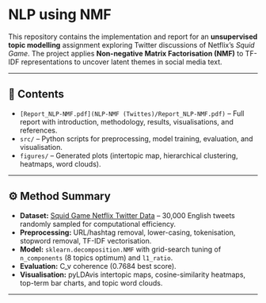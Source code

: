 # NLP using NMF

This repository contains the implementation and report for an **unsupervised topic modelling** assignment exploring Twitter discussions of Netflix’s *Squid Game*.
The project applies **Non-negative Matrix Factorisation (NMF)** to TF-IDF representations to uncover latent themes in social media text.

---

## 📑 Contents
- `[Report_NLP-NMF.pdf](NLP-NMF (Twittes)/Report_NLP-NMF.pdf)` – Full report with introduction, methodology, results, visualisations, and references.
- `src/` – Python scripts for preprocessing, model training, evaluation, and visualisation.
- `figures/` – Generated plots (intertopic map, hierarchical clustering, heatmaps, word clouds).

---

## ⚙️ Method Summary
- **Dataset:** [Squid Game Netflix Twitter Data](https://www.kaggle.com/datasets/deepcontractor/squid-game-netflix-twitter-data)
  – 30,000 English tweets randomly sampled for computational efficiency.
- **Preprocessing:** URL/hashtag removal, lower-casing, tokenisation, stopword removal, TF-IDF vectorisation.
- **Model:** `sklearn.decomposition.NMF` with grid-search tuning of
  `n_components` (8 topics optimum) and `l1_ratio`.
- **Evaluation:** C_v coherence (0.7684 best score).
- **Visualisation:** pyLDAvis intertopic maps, cosine-similarity heatmaps,
  top-term bar charts, and topic word clouds.

---
